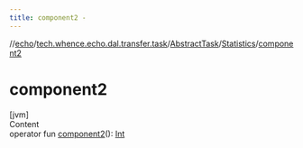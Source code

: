 ```yaml
---
title: component2 -
---
```

//[echo](../../../index.md)/[tech.whence.echo.dal.transfer.task](../../index.md)/[AbstractTask](../index.md)/[Statistics](index.md)/[component2](component2.md)



# component2  
[jvm]  
Content  
operator fun [component2](component2.md)(): [Int](https://kotlinlang.org/api/latest/jvm/stdlib/kotlin/-int/index.html)  



